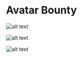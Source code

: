 # Avatar Bounty


![alt text](https://github.com/Deosaju/creative/blob/master/Avathar/Avathar.svg)


![alt text](https://github.com/Deosaju/creative/blob/master/Avathar/Sample1.png)

![alt text](https://github.com/Deosaju/creative/blob/master/Avathar/Sample2.png)
